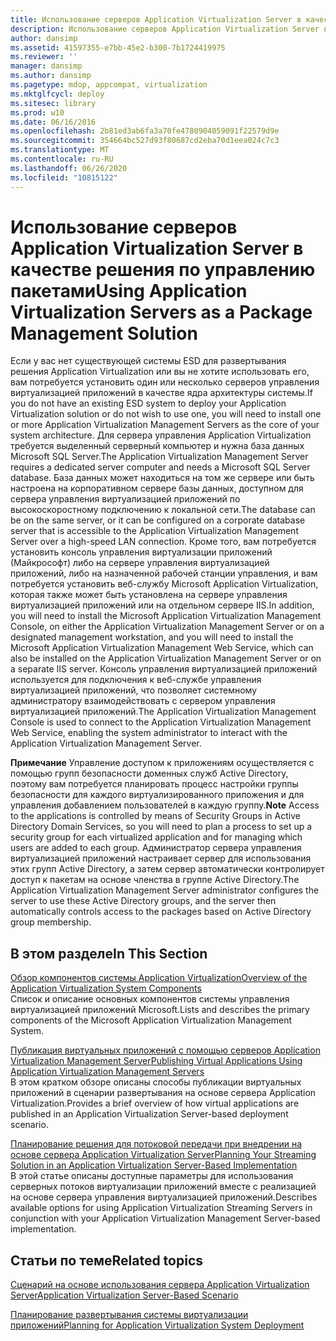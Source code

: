 ```yaml
---
title: Использование серверов Application Virtualization Server в качестве решения по управлению пакетами
description: Использование серверов Application Virtualization Server в качестве решения по управлению пакетами
author: dansimp
ms.assetid: 41597355-e7bb-45e2-b300-7b1724419975
ms.reviewer: ''
manager: dansimp
ms.author: dansimp
ms.pagetype: mdop, appcompat, virtualization
ms.mktglfcycl: deploy
ms.sitesec: library
ms.prod: w10
ms.date: 06/16/2016
ms.openlocfilehash: 2b81ed3ab6fa3a70fe4780904059091f22579d9e
ms.sourcegitcommit: 354664bc527d93f80687cd2eba70d1eea024c7c3
ms.translationtype: MT
ms.contentlocale: ru-RU
ms.lasthandoff: 06/26/2020
ms.locfileid: "10815122"
---
```

# <span data-ttu-id="dad21-103">Использование серверов Application Virtualization Server в качестве решения по управлению пакетами</span><span class="sxs-lookup"><span data-stu-id="dad21-103">Using Application Virtualization Servers as a Package Management Solution</span></span>


<span data-ttu-id="dad21-104">Если у вас нет существующей системы ESD для развертывания решения Application Virtualization или вы не хотите использовать его, вам потребуется установить один или несколько серверов управления виртуализацией приложений в качестве ядра архитектуры системы.</span><span class="sxs-lookup"><span data-stu-id="dad21-104">If you do not have an existing ESD system to deploy your Application Virtualization solution or do not wish to use one, you will need to install one or more Application Virtualization Management Servers as the core of your system architecture.</span></span> <span data-ttu-id="dad21-105">Для сервера управления Application Virtualization требуется выделенный серверный компьютер и нужна база данных Microsoft SQL Server.</span><span class="sxs-lookup"><span data-stu-id="dad21-105">The Application Virtualization Management Server requires a dedicated server computer and needs a Microsoft SQL Server database.</span></span> <span data-ttu-id="dad21-106">База данных может находиться на том же сервере или быть настроена на корпоративном сервере базы данных, доступном для сервера управления виртуализацией приложений по высокоскоростному подключению к локальной сети.</span><span class="sxs-lookup"><span data-stu-id="dad21-106">The database can be on the same server, or it can be configured on a corporate database server that is accessible to the Application Virtualization Management Server over a high-speed LAN connection.</span></span> <span data-ttu-id="dad21-107">Кроме того, вам потребуется установить консоль управления виртуализации приложений (Майкрософт) либо на сервере управления виртуализацией приложений, либо на назначенной рабочей станции управления, и вам потребуется установить веб-службу Microsoft Application Virtualization, которая также может быть установлена на сервере управления виртуализацией приложений или на отдельном сервере IIS.</span><span class="sxs-lookup"><span data-stu-id="dad21-107">In addition, you will need to install the Microsoft Application Virtualization Management Console, on either the Application Virtualization Management Server or on a designated management workstation, and you will need to install the Microsoft Application Virtualization Management Web Service, which can also be installed on the Application Virtualization Management Server or on a separate IIS server.</span></span> <span data-ttu-id="dad21-108">Консоль управления виртуализацией приложений используется для подключения к веб-службе управления виртуализацией приложений, что позволяет системному администратору взаимодействовать с сервером управления виртуализацией приложений.</span><span class="sxs-lookup"><span data-stu-id="dad21-108">The Application Virtualization Management Console is used to connect to the Application Virtualization Management Web Service, enabling the system administrator to interact with the Application Virtualization Management Server.</span></span>

<span data-ttu-id="dad21-109">**Примечание**  Управление доступом к приложениям осуществляется с помощью групп безопасности доменных служб Active Directory, поэтому вам потребуется планировать процесс настройки группы безопасности для каждого виртуализированного приложения и для управления добавлением пользователей в каждую группу.</span><span class="sxs-lookup"><span data-stu-id="dad21-109">**Note** Access to the applications is controlled by means of Security Groups in Active Directory Domain Services, so you will need to plan a process to set up a security group for each virtualized application and for managing which users are added to each group.</span></span> <span data-ttu-id="dad21-110">Администратор сервера управления виртуализацией приложений настраивает сервер для использования этих групп Active Directory, а затем сервер автоматически контролирует доступ к пакетам на основе членства в группе Active Directory.</span><span class="sxs-lookup"><span data-stu-id="dad21-110">The Application Virtualization Management Server administrator configures the server to use these Active Directory groups, and the server then automatically controls access to the packages based on Active Directory group membership.</span></span>

 

## <span data-ttu-id="dad21-111">В этом разделе</span><span class="sxs-lookup"><span data-stu-id="dad21-111">In This Section</span></span>


<a href="" id="overview-of-the-application-virtualization-system-components"></a>[<span data-ttu-id="dad21-112">Обзор компонентов системы Application Virtualization</span><span class="sxs-lookup"><span data-stu-id="dad21-112">Overview of the Application Virtualization System Components</span></span>](overview-of-the-application-virtualization-system-components.md)  
<span data-ttu-id="dad21-113">Список и описание основных компонентов системы управления виртуализацией приложений Microsoft.</span><span class="sxs-lookup"><span data-stu-id="dad21-113">Lists and describes the primary components of the Microsoft Application Virtualization Management System.</span></span>

<a href="" id="publishing-virtual-applications-using-application-virtualization-management-servers"></a>[<span data-ttu-id="dad21-114">Публикация виртуальных приложений с помощью серверов Application Virtualization Management Server</span><span class="sxs-lookup"><span data-stu-id="dad21-114">Publishing Virtual Applications Using Application Virtualization Management Servers</span></span>](publishing-virtual-applications-using-application-virtualization-management-servers.md)  
<span data-ttu-id="dad21-115">В этом кратком обзоре описаны способы публикации виртуальных приложений в сценарии развертывания на основе сервера Application Virtualization.</span><span class="sxs-lookup"><span data-stu-id="dad21-115">Provides a brief overview of how virtual applications are published in an Application Virtualization Server-based deployment scenario.</span></span>

<a href="" id="planning-your-streaming-solution-in-an-application-virtualization-server-based-implementation"></a>[<span data-ttu-id="dad21-116">Планирование решения для потоковой передачи при внедрении на основе сервера Application Virtualization Server</span><span class="sxs-lookup"><span data-stu-id="dad21-116">Planning Your Streaming Solution in an Application Virtualization Server-Based Implementation</span></span>](planning-your-streaming-solution-in-an-application-virtualization-server-based-implementation.md)  
<span data-ttu-id="dad21-117">В этой статье описаны доступные параметры для использования серверных потоков виртуализации приложений вместе с реализацией на основе сервера управления виртуализацией приложений.</span><span class="sxs-lookup"><span data-stu-id="dad21-117">Describes available options for using Application Virtualization Streaming Servers in conjunction with your Application Virtualization Management Server-based implementation.</span></span>

## <span data-ttu-id="dad21-118">Статьи по теме</span><span class="sxs-lookup"><span data-stu-id="dad21-118">Related topics</span></span>


[<span data-ttu-id="dad21-119">Сценарий на основе использования сервера Application Virtualization Server</span><span class="sxs-lookup"><span data-stu-id="dad21-119">Application Virtualization Server-Based Scenario</span></span>](application-virtualization-server-based-scenario.md)

[<span data-ttu-id="dad21-120">Планирование развертывания системы виртуализации приложений</span><span class="sxs-lookup"><span data-stu-id="dad21-120">Planning for Application Virtualization System Deployment</span></span>](planning-for-application-virtualization-system-deployment.md)

 

 





